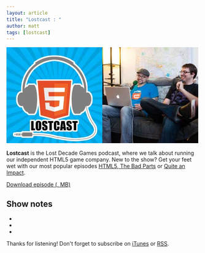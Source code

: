```yaml
---
layout: article
title: "Lostcast : "
author: matt
tags: [lostcast]
---
```


<div class="full-frame">
	<img alt="Lostcast gamedev podcast" src="/media/images/lostcast/ldgTeam.jpg" width="500" height="250">
</div>

**Lostcast** is the Lost Decade Games podcast, where we talk about running our independent HTML5 game company. New to the show? Get your feet wet with our most popular episodes [HTML5, The Bad Parts](/lostcast-episode-7-html5-the-bad-parts/) or [Quite an Impact](/lostcast-episode-14-quite-an-impact/).

<a class="download-podcast" href="http://media.lostdecadegames.com/lostcast/lostcast_.mp3">
	Download episode  (, MB)
</a>

## Show notes

* []()
* []()
* []()

Thanks for listening! Don't forget to subscribe on [iTunes](http://itunes.apple.com/us/podcast/lostcast/id481950724) or [RSS](http://belmont.local:4000/lostcast.xml).
